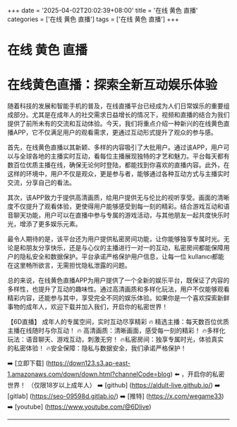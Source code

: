 +++
date = '2025-04-02T20:02:39+08:00'
title = '在线 黄色 直播'
categories = ['在线 黄色 直播']
tags = ['在线 黄色 直播']
+++

# 在线 黄色 直播

# 在线黄色直播：探索全新互动娱乐体验

随着科技的发展和智能手机的普及，在线直播平台已经成为人们日常娱乐的重要组成部分。尤其是在成年人的社交需求日益增长的情况下，视频和直播的结合为我们提供了前所未有的交流和互动体验。今天，我们将重点介绍一种新兴的在线黄色直播APP，它不仅满足用户的观看需求，更通过互动形式提升了观众的参与感。

首先，在线黄色直播以其新颖、多样的内容吸引了大批用户。通过该APP，用户可以与全球各地的主播实时互动，看每位主播展现独特的才艺和魅力。平台每天都有数百位优质主播在线，确保无论何时登陆，都能找到你喜欢的直播内容。此外，在这样的环境中，用户不仅是观众，更是参与者，能够通过各种互动方式与主播实时交流，分享自己的看法。

其次，该APP致力于提供高清画质，给用户提供无与伦比的视听享受。画面的清晰度不仅提升了观看体验，更使得用户能够感受到每一刻的精彩。结合游戏互动和语音聊天功能，用户可以在直播中参与专属的游戏活动，与其他朋友一起共度快乐时光，增添了更多娱乐元素。

最令人期待的是，该平台还为用户提供私密房间功能，让你能够独享专属时光。无论是和朋友分享快乐，还是与心仪的主播进行一对一的互动，私密房间都能保障用户的隐私安全和数据保护。平台承诺严格保护用户信息，让每一位 kullanıcı都能在这里畅所欲言，无需担忧隐私泄露的问题。

总的来说，在线黄色直播APP为用户提供了一个全新的娱乐平台，既保证了内容的多样性，也提升了互动的趣味性。通过高清画质和多样化玩法，用户不仅能够观看精彩内容，还能参与其中，享受完全不同的娱乐体验。如果你是一个喜欢探索新鲜事物的成年人，欢迎下载并加入我们，开启你的私密世界！

【6D直播】
成年人的专属空间，实时互动尽享精彩
🔥 精选主播：每天数百位优质主播在线随时与你互动！
🔥 高清画质：清晰画面，感受每一刻的精彩！
🔥多样化玩法：语音聊天、游戏互动，刺激无穷！
🔥私密房间：独享专属时光，体验真实的私密体验！
🔥安全保障：隐私与数据安全，我们承诺严格保护！

➡️ [立即下载] (https://down123.s3.ap-east-1.amazonaws.com/down/down.html?channelCode=blog) ⬅️ ，开启你的私密世界！
（仅限18岁以上成年人）
➡️ [github] (https://aldult-live.github.io/)
➡️ [gitlab] (https://seo-09598d.gitlab.io/)
➡️ [推特] (https://x.com/wegame33)
➡️ [youtube] (https://www.youtube.com/@6Dlive)

---
